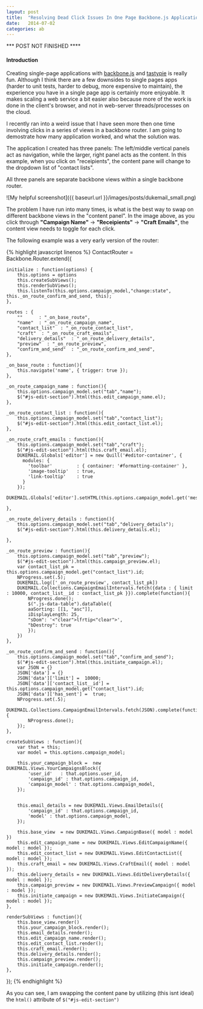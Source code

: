 ```yaml
---
layout: post
title:  "Resolving Dead Click Issues In One Page Backbone.js Applications"
date:   2014-07-02
categories: ab
---
```


*** POST NOT FINISHED ****

#### Introduction

Creating single-page applications with [backbone.js](http://backbonejs.org/) and [tastypie](https://django-tastypie.readthedocs.org/en/latest/) is really fun. Although I think there are a few downsides to single pages apps (harder to unit tests, harder to debug, more expensive to maintain), the experience you have in a single page app is certainly more enjoyable. It makes scaling a web service a bit easier also because more of the work is done in the client's browser, and not in web-server threads/processes on the cloud.

I recently ran into a weird issue that I have seen more then one time involving clicks in a series of views in a backbone
router. I am going to demostrate how many application worked, and what the solution was. 

The application I created has three panels: The left/middle vertical panels act as navigation, while the larger, right panel acts as the content. In this example, when you click on "receipients", the content pane will change to the dropdown list of "contact lists".

All three panels are separate backbone views within a single backbone router.


![My helpful screenshot]({{ baseurl.url }}/images/posts/dukemail_small.png)

The problem I have run into many times, is what is the best way to swap on different backbone views in the "content panel". In the image above, as you click through **"Campaign Name"** -> **"Receipients"** -> **"Craft Emails"**, the content view needs to toggle for each click.

The following example was a very early version of the router:

{% highlight javascript linenos %}
ContactRouter = Backbone.Router.extend({
	
	initialize : function(options) {
		this.options = options
		this.createSubViews();
		this.renderSubViews();
		this.listenTo(this.options.campaign_model,"change:state", this._on_route_confirm_and_send, this);
	},
	
	routes : {
		""  	: "_on_base_route",
		"name"  : "_on_route_campaign_name",
		"contact_list"  : "_on_route_contact_list",
		"craft"  : "_on_route_craft_emails",
		"delivery_details"  : "_on_route_delivery_details",
		"preview"  : "_on_route_preview",
		"confirm_and_send"  : "_on_route_confirm_and_send",
	},

	_on_base_route : function(){ 
		this.navigate('name', { trigger: true });
	},
 
 	_on_route_campaign_name : function(){ 
		this.options.campaign_model.set("tab","name");
		$("#js-edit-section").html(this.edit_campaign_name.el);
	},
	
 	_on_route_contact_list : function(){ 
		this.options.campaign_model.set("tab","contact_list");
		$("#js-edit-section").html(this.edit_contact_list.el);
	},
	
 	_on_route_craft_emails : function(){ 
		this.options.campaign_model.set("tab","craft");
		$("#js-edit-section").html(this.craft_email.el);    
	    DUKEMAIL.Globals['editor'] = new Quill('#editor-container', {
	      modules: {
	        'toolbar'         : { container: '#formatting-container' },
	        'image-tooltip'   : true,
	        'link-tooltip'    : true
	      }
	    });
		DUKEMAIL.Globals['editor'].setHTML(this.options.campaign_model.get('message'));

	},
	
 	_on_route_delivery_details : function(){ 
		this.options.campaign_model.set("tab","delivery_details");
		$("#js-edit-section").html(this.delivery_details.el);
		
	},
	
 	_on_route_preview : function(){ 
		this.options.campaign_model.set("tab","preview");
		$("#js-edit-section").html(this.campaign_preview.el);
		var contact_list_pk = this.options.campaign_model.get("contact_list").id;
		NProgress.set(.5);
		DUKEMAIL.log(['_on_route_preview', contact_list_pk])
		DUKEMAIL.Collections.CampaignEmailIntervals.fetch({data : { limit : 10000, contact_list__id : contact_list_pk }}).complete(function(){
			NProgress.done();
			$(".js-data-table").dataTable({
			aaSorting: [[1, "asc"]],
			iDisplayLength: 25,
			"sDom": '<"clear">lfrtip<"clear">',
			"bDestroy": true
			});
		})
	},
	
 	_on_route_confirm_and_send : function(){
		this.options.campaign_model.set("tab","confirm_and_send"); 
		$("#js-edit-section").html(this.initiate_campaign.el);
		var JSON = {}
		JSON['data'] = {}
		JSON['data']['limit'] =  10000;
		JSON['data']['contact_list__id'] =  this.options.campaign_model.get("contact_list").id;
		JSON['data']['has_sent'] =  true;
		NProgress.set(.5);
		DUKEMAIL.Collections.CampaignEmailIntervals.fetch(JSON).complete(function(){
			NProgress.done();
		});
	},
 
	createSubViews : function(){
		var that = this;
		var model = this.options.campaign_model;
		
		this.your_campaign_block =	new DUKEMAIL.Views.YourCampaignsBlock({
			'user_id'	: that.options.user_id,
			'campaign_id' : that.options.campaign_id,
			'campaign_model' : that.options.campaign_model,
		});

		
		this.email_details = new DUKEMAIL.Views.EmailDetails({
			'campaign_id' : that.options.campaign_id,
			'model' : that.options.campaign_model,
		});
		
		this.base_view  = new DUKEMAIL.Views.CampaignBase({ model : model })		
		this.edit_campaign_name = new DUKEMAIL.Views.EditCampaignName({ model : model });
		this.edit_contact_list = new DUKEMAIL.Views.EditContactList({ model : model });
		this.craft_email = new DUKEMAIL.Views.CraftEmail({ model : model });
		this.delivery_details = new DUKEMAIL.Views.EditDeliveryDetails({ model : model });
		this.campaign_preview = new DUKEMAIL.Views.PreviewCampaign({ model : model });
		this.initiate_campaign = new DUKEMAIL.Views.InitiateCampaign({ model : model });
	},
	
	renderSubViews : function(){
		this.base_view.render()
		this.your_campaign_block.render();
		this.email_details.render();
		this.edit_campaign_name.render();
		this.edit_contact_list.render();
		this.craft_email.render();
		this.delivery_details.render();
		this.campaign_preview.render();
		this.initiate_campaign.render();
	},
});
{% endhighlight %}

As you can see, I am swapping the content pane by utilizing (this isnt ideal) the `html()` attribute of `$("#js-edit-section")`